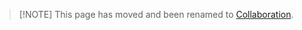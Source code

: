 <!-- markdownlint-disable MD041 -->

> [!NOTE] This page has moved and been renamed to
> [Collaboration](/guides/collaboration?id=security-guide).
